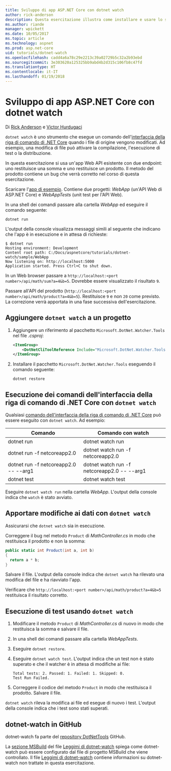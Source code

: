 ```yaml
---
title: Sviluppo di app ASP.NET Core con dotnet watch
author: rick-anderson
description: Questa esercitazione illustra come installare e usare lo strumento watcher per file dell'interfaccia della riga di comando di .NET Core (dotnet watch) in un'applicazione ASP.NET Core.
ms.author: riande
manager: wpickett
ms.date: 10/05/2017
ms.topic: article
ms.technology: aspnet
ms.prod: asp.net-core
uid: tutorials/dotnet-watch
ms.openlocfilehash: cadd4a6a78c29e2213c39a02729b5c32a2b93ebd
ms.sourcegitcommit: 3e303620a125325bb9abd4b2d315c106fb8c47fd
ms.translationtype: HT
ms.contentlocale: it-IT
ms.lasthandoff: 01/19/2018
---
```

# <a name="developing-aspnet-core-apps-using-dotnet-watch"></a>Sviluppo di app ASP.NET Core con dotnet watch

Di [Rick Anderson](https://twitter.com/RickAndMSFT) e [Victor Hurdugaci](https://twitter.com/victorhurdugaci)

`dotnet watch` è uno strumento che esegue un comando dell'[interfaccia della riga di comando di .NET Core](/dotnet/core/tools) quando i file di origine vengono modificati. Ad esempio, una modifica di file può attivare la compilazione, l'esecuzione di test o la distribuzione.

In questa esercitazione si usa un'app Web API esistente con due endpoint: uno restituisce una somma e uno restituisce un prodotto. Il metodo del prodotto contiene un bug che verrà corretto nel corso di questa esercitazione.

Scaricare l'[app di esempio](https://github.com/aspnet/Docs/tree/master/aspnetcore/tutorials/dotnet-watch/sample). Contiene due progetti: *WebApp* (un'API Web di ASP.NET Core) e *WebAppTests* (unit test per l'API Web).

In una shell dei comandi passare alla cartella *WebApp* ed eseguire il comando seguente:

```console
dotnet run
```

L'output della console visualizza messaggi simili al seguente che indicano che l'app è in esecuzione e in attesa di richieste:

```console
$ dotnet run
Hosting environment: Development
Content root path: C:/Docs/aspnetcore/tutorials/dotnet-watch/sample/WebApp
Now listening on: http://localhost:5000
Application started. Press Ctrl+C to shut down.
```

In un Web browser passare a `http://localhost:<port number>/api/math/sum?a=4&b=5`. Dovrebbe essere visualizzato il risultato `9`.

Passare all'API del prodotto (`http://localhost:<port number>/api/math/product?a=4&b=5`). Restituisce `9` e non `20` come previsto. La correzione verrà apportata in una fase successiva dell'esercitazione.

## <a name="add-dotnet-watch-to-a-project"></a>Aggiungere `dotnet watch` a un progetto

1. Aggiungere un riferimento al pacchetto `Microsoft.DotNet.Watcher.Tools` nel file *.csproj*:

    ```xml
    <ItemGroup>
        <DotNetCliToolReference Include="Microsoft.DotNet.Watcher.Tools" Version="2.0.0" />
    </ItemGroup> 
    ```

1. Installare il pacchetto `Microsoft.DotNet.Watcher.Tools` eseguendo il comando seguente:
    
    ```console
    dotnet restore
    ```

## <a name="running-net-core-cli-commands-using-dotnet-watch"></a>Esecuzione dei comandi dell'interfaccia della riga di comando di .NET Core con `dotnet watch`

Qualsiasi [comando dell'interfaccia della riga di comando di .NET Core](/dotnet/core/tools#cli-commands) può essere eseguito con `dotnet watch`. Ad esempio:

| Comando | Comando con watch |
| ---- | ----- |
| dotnet run | dotnet watch run |
| dotnet run -f netcoreapp2.0 | dotnet watch run -f netcoreapp2.0 |
| dotnet run -f netcoreapp2.0 -- --arg1 | dotnet watch run -f netcoreapp2.0 -- --arg1 |
| dotnet test | dotnet watch test |

Eseguire `dotnet watch run` nella cartella *WebApp*. L'output della console indica che `watch` è stato avviato.

## <a name="making-changes-with-dotnet-watch"></a>Apportare modifiche ai dati con `dotnet watch`

Assicurarsi che `dotnet watch` sia in esecuzione.

Correggere il bug nel metodo `Product` di *MathController.cs* in modo che restituisca il prodotto e non la somma:

```csharp
public static int Product(int a, int b)
{
  return a * b;
} 
```

Salvare il file. L'output della console indica che `dotnet watch` ha rilevato una modifica del file e ha riavviato l'app.

Verificare che `http://localhost:<port number>/api/math/product?a=4&b=5` restituisca il risultato corretto.

## <a name="running-tests-using-dotnet-watch"></a>Esecuzione di test usando `dotnet watch`

1. Modificare il metodo `Product` di *MathController.cs* di nuovo in modo che restituisca la somma e salvare il file.
1. In una shell dei comandi passare alla cartella *WebAppTests*.
1. Eseguire `dotnet restore`.
1. Eseguire `dotnet watch test`. L'output indica che un test non è stato superato e che il watcher è in attesa di modifiche ai file:

     ```console
     Total tests: 2. Passed: 1. Failed: 1. Skipped: 0.
     Test Run Failed.
     ```

1. Correggere il codice del metodo `Product` in modo che restituisca il prodotto. Salvare il file.

`dotnet watch` rileva la modifica ai file ed esegue di nuovo i test. L'output della console indica che i test sono stati superati.

## <a name="dotnet-watch-in-github"></a>dotnet-watch in GitHub

dotnet-watch fa parte del [repository DotNetTools](https://github.com/aspnet/DotNetTools/tree/dev/src/dotnet-watch) GitHub.

La [sezione MSBuild](https://github.com/aspnet/DotNetTools/tree/dev/src/dotnet-watch#msbuild) del file [Leggimi di dotnet-watch](https://github.com/aspnet/DotNetTools/blob/dev/src/dotnet-watch/README.md) spiega come dotnet-watch può essere configurato dal file di progetto MSBuild che viene controllato. Il file [Leggimi di dotnet-watch](https://github.com/aspnet/DotNetTools/blob/dev/src/dotnet-watch/README.md) contiene informazioni su dotnet-watch non trattate in questa esercitazione.
